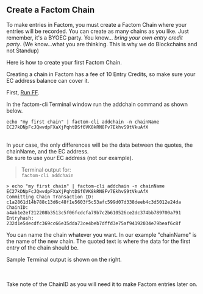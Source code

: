 ## Create a Factom Chain
To make entries in Factom, you must create a Factom Chain where your entries will be recorded. You can create as many chains as you like. Just remember, it's a BYOEC party. You know... *bring your own entry credit party*. (We know...what you are thinking. This is why we do Blockchains and not Standup)

Here is how to create your first Factom Chain.
 
Creating a chain in Factom has a fee of 10 Entry Credits, so make sure your EC address balance can cover it.

First, [Run FF](#run-factom-federation).

In the factom-cli Terminal window run the addchain command as shown below. 
  
`echo "my first chain" | factom-cli addchain -n chainName EC27kDNpFcJQwvdpFXaXjPqhtDSf6VK8kRN8Fv7EkhvS9tVkuAfX`

<aside class="notice"><br>
In your case, the only differences will be the data between the quotes, the chainName, and the EC address.<br>
Be sure to use your EC address (not our example).
</aside>
 
> Terminal output for:<br>
> `factom-cli addchain`

```shell
> echo "my first chain" | factom-cli addchain -n chainName EC27kDNpFcJQwvdpFXaXjPqhtDSf6VK8kRN8Fv7EkhvS9tVkuAfX
Committing Chain Transaction ID: c1a2861d14b788c13d6c48f1e5603f5c53afc599d07d338deeb4c3d5012e24da
ChainID: a4ab1e2ef212208b3513c5f06fcdcfa79b7c2b610526ce2dc374bb789700a791
Entryhash: 232d1e54ecdfc369cc66e35dda73ce4beb7dffd3e75af94192034e79beaf6c8f
```

You can name the chain whatever you want. In our example "chainName" is the name of the new chain. The quoted text is where the data for the first entry of the chain should be.
 
Sample Terminal output is shown on the right.
<br>
<br>

<aside class="success"><br>
Take note of the ChainID as you will need it to make Factom entries later on.
</aside>
